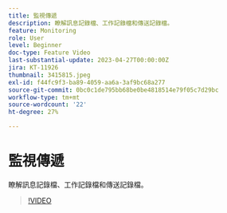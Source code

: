 ```yaml
---
title: 監視傳遞
description: 瞭解訊息記錄檔、工作記錄檔和傳送記錄檔。
feature: Monitoring
role: User
level: Beginner
doc-type: Feature Video
last-substantial-update: 2023-04-27T00:00:00Z
jira: KT-11926
thumbnail: 3415815.jpeg
exl-id: f44fc9f3-ba89-4059-aa6a-3af9bc68a277
source-git-commit: 0bc0c1de795bb68be0be4818514e79f05c7d29bc
workflow-type: tm+mt
source-wordcount: '22'
ht-degree: 27%

---
```


# 監視傳遞

瞭解訊息記錄檔、工作記錄檔和傳送記錄檔。

>[!VIDEO](https://video.tv.adobe.com/v/3415815/?learn=on)
